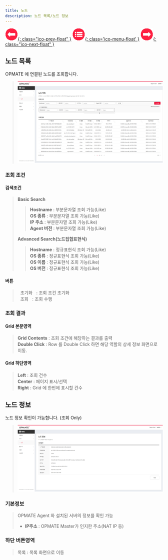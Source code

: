 ```yaml
---
title: 노드
description: 노드 목록/노드 정보
---
```


<link rel="stylesheet" type="text/css" href="../css/opme.css">

<!-- Defined -->
[node-lst]: img/node-lst.png
[node-dtl]: img/node-dtl.png

<!-- Floating Menu -->
[prev]: Role.html "역할"
[menu]: index.html "목차"
[next]: Task.html "태스크"
[ico-prev]: img/icon/ico-prev.png
[ico-menu]: img/icon/ico-menu.png
[ico-next]: img/icon/ico-next.png
[![이전][ico-prev]{: class="ico-prev-float" }][prev]
[![목차][ico-menu]{: class='ico-menu-float' }][menu]
[![다음][ico-next]{: class="ico-next-float" }][next]


## 노드 목록
OPMATE 에 연결된 노드를 조회합니다.   

>![노드 목록][node-lst]

### 조회 조건

#### 검색조건

> **Basic Search**  
>> **Hostname** : 부분문자열 조회 가능(Like)   
>> **OS 종류** : 부분문자열 조회 가능(Like)  
>> **IP 주소** : 부분문자열 조회 가능(Like)   
>> **Agent 버전** : 부분문자열 조회 가능(Like)  
> 
> **Advanced Search(노드집합표현식)**  
>> **Hostname** : 정규표현식 조회 가능(Like)  
>> **OS 종류** : 정규표현식 조회 가능(Like)  
>> **OS 이름** : 정규표현식 조회 가능(Like)  
>> **OS 버전** : 정규표현식 조회 가능(Like)  


#### 버튼
><kbd class="btn-gray">&nbsp;초기화&nbsp;</kbd> : 조회 조건 초기화  
<kbd class="btn-red">&nbsp;조회&nbsp;</kbd> : 조회 수행  
 
### 조회 결과

#### Grid 본문영역
>**Grid Contents** : 조회 조건에 해당하는 결과를 출력    
**Double Click** : Row 를 Double Click 하면 해당 역할의 상세 정보 화면으로 이동.   
 
#### Grid 하단영역
>**Left** : 조회 건수  
**Center** : 페이지 표시/선택  
**Right** : Grid 에 한번에 표시할 건수  


## 노드 정보
노드 정보 확인이 가능합니다. (조회 Only)

>![노드 정보][node-dtl]
 
### 기본정보
> OPMATE Agent 와 설치된 서버의 정보를 확인 가능  
>   - **IP주소** : OPMATE Master가 인지한 주소(NAT IP 등)

### 하단 버튼영역
> <kbd class="btn-gray">목록</kbd> : 목록 화면으로 이동  
 
 